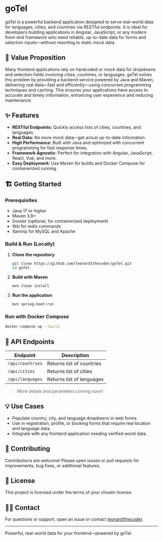 # goTel

goTel is a powerful backend application designed to serve real-world data for languages, cities, and countries via RESTful endpoints. It is ideal for developers building applications in Angular, JavaScript, or any modern front-end framework who need reliable, up-to-date data for forms and selection inputs—without resorting to static mock data.

## 🚀 Value Proposition

Many frontend applications rely on hardcoded or mock data for dropdowns and selection fields involving cities, countries, or languages. goTel solves this problem by providing a backend service powered by Java and Maven, delivering real data—fast and efficiently—using concurrent programming techniques and caching. This ensures your applications have access to accurate and timely information, enhancing user experience and reducing maintenance.

## ✨ Features

- **RESTful Endpoints:** Quickly access lists of cities, countries, and languages.
- **Real Data:** No more mock data—get actual up-to-date information.
- **High Performance:** Built with Java and optimized with concurrent programming for fast response times.
- **Framework Agnostic:** Perfect for integration with Angular, JavaScript, React, Vue, and more.
- **Easy Deployment:** Use Maven for builds and Docker Compose for containerized running.

## 🏗️ Getting Started

### Prerequisites

- Java 17 or higher
- Maven 3.8+
- Docker (optional, for containerized deployment)
- Wsl for redis commands
- Xammp for MySQL and Apache

### Build & Run (Locally)

1. **Clone the repository**
   ```bash
   git clone https://github.com/leonard1thecoder/goTel.git
   cd goTel
   ```

2. **Build with Maven**
   ```bash
   mvn clean install
   ```

3. **Run the application**
   ```bash
   mvn spring-boot:run
   ```

### Run with Docker Compose

```bash
docker-compose up --build
```

## 🔗 API Endpoints

| Endpoint              | Description                          |
|-----------------------|--------------------------------------|
| `/api/countries`      | Returns list of countries            |
| `/api/cities`         | Returns list of cities               |
| `/api/languages`      | Returns list of languages            |
> More details and parameters coming soon!

## 💡 Use Cases

- Populate country, city, and language dropdowns in web forms.
- Use in registration, profile, or booking forms that require real location and language data.
- Integrate with any frontend application needing verified world data.

## 🤝 Contributing

Contributions are welcome! Please open issues or pull requests for improvements, bug fixes, or additional features.

## 📄 License

This project is licensed under the terms of your chosen license.

## 🙋‍♂️ Contact

For questions or support, open an issue or contact [leonard1thecoder](https://github.com/leonard1thecoder).

---
Powerful, real-world data for your frontend—powered by goTel.
